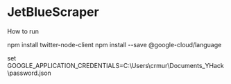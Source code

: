 # JetBlueScraper
How to run

npm install twitter-node-client
npm install --save @google-cloud/language

set GOOGLE_APPLICATION_CREDENTIALS=C:\Users\crmur\Documents\_YHack\password.json
